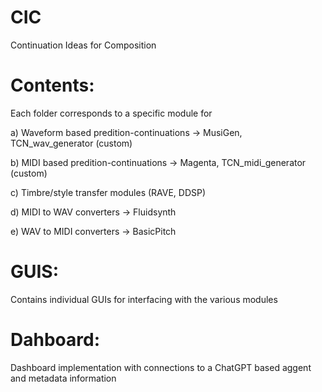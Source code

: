 # CIC
Continuation Ideas for Composition

# Contents:
Each folder corresponds to a specific module for 

a) Waveform based predition-continuations -> MusiGen, TCN_wav_generator (custom)

b) MIDI based predition-continuations -> Magenta, TCN_midi_generator (custom)

c) Timbre/style transfer modules (RAVE, DDSP)

d) MIDI to WAV converters -> Fluidsynth

e) WAV to MIDI converters -> BasicPitch

# GUIS:
Contains individual GUIs for interfacing with the various modules

# Dahboard:
Dashboard implementation with connections to a ChatGPT based aggent and metadata information
